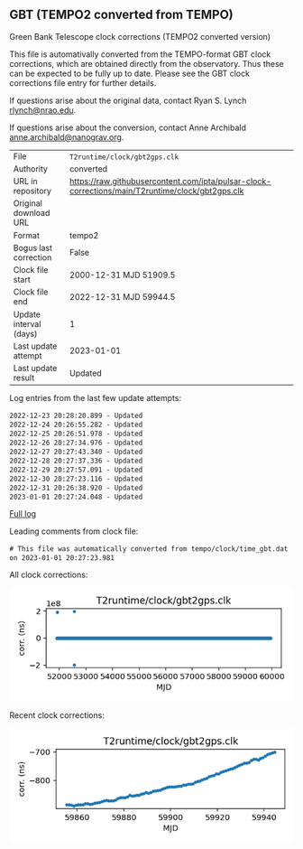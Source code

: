 
## GBT (TEMPO2 converted from TEMPO)

Green Bank Telescope clock corrections (TEMPO2 converted version)

This file is automativally converted from the TEMPO-format GBT
clock corrections, which are obtained directly from the observatory.
Thus these can be expected to be fully up to date. Please see the
GBT clock corrections file entry for further details.

If questions arise about the original data, contact Ryan S. Lynch
<rlynch@nrao.edu>.

If questions arise about the conversion, contact Anne Archibald
<anne.archibald@nanograv.org>.

|     |     |
|:--- |:--- |
| File | `T2runtime/clock/gbt2gps.clk` |
| Authority | converted |
| URL in repository | <https://raw.githubusercontent.com/ipta/pulsar-clock-corrections/main/T2runtime/clock/gbt2gps.clk> |
| Original download URL | <None> |
| Format | tempo2 |
| Bogus last correction | False |
| Clock file start | 2000-12-31 MJD 51909.5 |
| Clock file end | 2022-12-31 MJD 59944.5 |
| Update interval (days) | 1 |
| Last update attempt | 2023-01-01 |
| Last update result | Updated |

Log entries from the last few update attempts:
```
2022-12-23 20:28:20.899 - Updated
2022-12-24 20:26:55.282 - Updated
2022-12-25 20:26:51.978 - Updated
2022-12-26 20:27:34.976 - Updated
2022-12-27 20:27:43.340 - Updated
2022-12-28 20:27:37.336 - Updated
2022-12-29 20:27:57.091 - Updated
2022-12-30 20:27:23.116 - Updated
2022-12-31 20:26:38.920 - Updated
2023-01-01 20:27:24.048 - Updated
```
[Full log](https://raw.githubusercontent.com/ipta/pulsar-clock-corrections/main/log/T2runtime/clock/gbt2gps.clk.log)

Leading comments from clock file:

    # This file was automatically converted from tempo/clock/time_gbt.dat on 2023-01-01 20:27:23.981



All clock corrections:

![plot of all clock corrections](gbt2gps.clk.png "All corrections")

Recent clock corrections:

![plot of recent clock corrections](gbt2gps.clk.short.png "Recent corrections")

